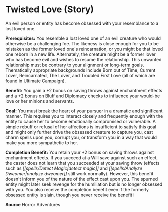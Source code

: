 ﻿---
cssclass: [feats]

---
# Twisted Love (Story)

An evil person or entity has become obsessed with your resemblance to a lost loved one.

**Prerequisites:** You resemble a lost loved one of an evil creature who would otherwise be a challenging foe. The likeness is close enough for you to be mistaken as the former loved one's reincarnation, or you might be that loved one reborn in a new life. Alternately, the creature might be a former lover who has become evil and wishes to resume the relationship. This unwanted relationship must be contrary to your alignment or long-term goals. Thematically appropriate backgrounds include Born out of Time, Current Lover, Reincarnated, The Lover, and Troubled First Love (all of which are found in Ultimate Campaign).

**Benefit:** You gain a +2 bonus on saving throws against enchantment effects and a +2 bonus on Bluff and Diplomacy checks to influence your would-be love or her minions and servants.

**Goal:** You must break the heart of your pursuer in a dramatic and significant manner. This requires you to interact closely and frequently enough with the entity to cause her to become emotionally compromised or vulnerable. A simple rebuff or refusal of her affections is insufficient to satisfy this goal and might only further drive the obsessed creature to capture you, cast charm spells upon you, corrupt you, or transform you in a way that would make you more sympathetic to her.

**Completion Benefit:** You retain your +2 bonus on saving throws against enchantment effects. If you succeed at a Will save against such an effect, the caster does not learn that you succeeded at your saving throw (effects such as _[[spells/Detect Magic|detect magic]]_ and _[[spells/Analyze Dweomer|analyze dweomer]]_ still work normally). However, this benefit doesn't inform you of the nature of the effect cast upon you. The spurned entity might later seek revenge for the humiliation but is no longer obsessed with you. You also receive the completion benefit even if the formerly obsessed entity is slain, though you never receive the benefit i

**Source** Horror Adventures